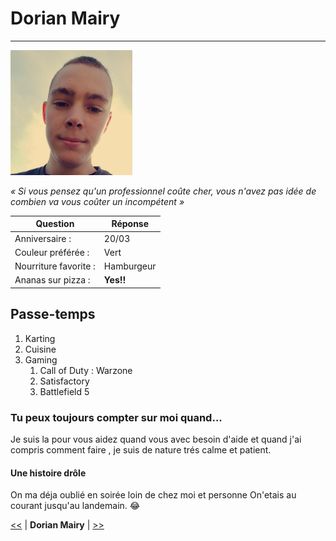 # Dorian Mairy #
---------------
<img src="image.jpg" widht="200" height="200">

*« Si vous pensez qu'un professionnel coûte cher, vous n'avez pas idée de combien va vous coûter un incompétent »*


| Question | Réponse |
| ----------- | ----------- |
| Anniversaire : | 20/03 |
| Couleur préférée : | Vert |
| Nourriture favorite : | Hamburgeur |
| Ananas sur pizza : | **Yes!!** |


## Passe-temps ##

1. Karting
2. Cuisine
3. Gaming
    1. Call of Duty : Warzone
    2. Satisfactory
    3. Battlefield 5

### Tu peux toujours compter sur moi quand... ###

Je suis la pour vous aidez quand vous avec besoin d'aide et quand 
j'ai compris comment faire , je suis de nature trés calme et patient.

#### Une histoire drôle ####

On ma déja oublié en soirée loin de chez moi et personne 
On'etais au courant jusqu'au landemain. :joy:

[<<](https://github.com/luuduc34/markdown-challenge/blob/main/README.md) | **Dorian Mairy** | [>>](https://github.com/QuentinMotte/markdown-challenge/blob/main/README.md)
